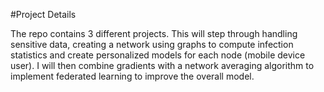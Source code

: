 #Project Details

The repo contains 3 different projects. This will step through handling sensitive data, creating a network using graphs to compute infection statistics and create personalized models for each node (mobile device user). I will then combine gradients with a network averaging algorithm to implement federated learning to improve the overall model.
